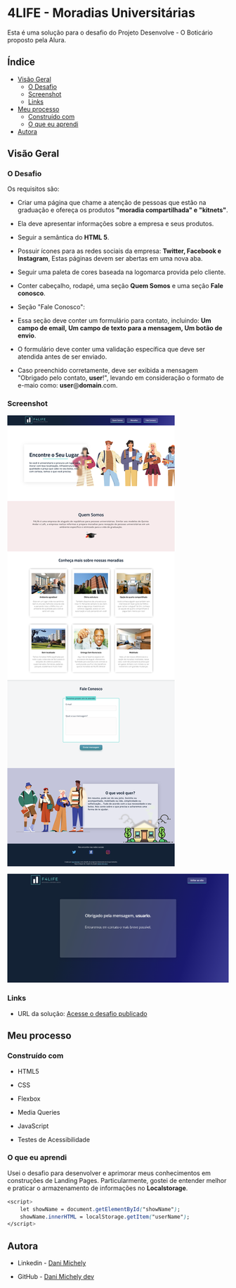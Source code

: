 # 4LIFE - Moradias Universitárias

Esta é uma solução para o desafio do Projeto Desenvolve - O Boticário proposto pela Alura.

## Índice

- [Visão Geral](#overview)
  - [O Desafio](#the-challenge)
  - [Screenshot](#screenshot)
  - [Links](#links)
- [Meu processo](#my-process)
  - [Construído com](#built-with)
  - [O que eu aprendi](#what-i-learned)
- [Autora](#author)





## Visão Geral

### O Desafio

Os requisitos são:

- Criar uma página que chame a atenção de pessoas que estão na graduação e ofereça os produtos <b>"moradia compartilhada" e "kitnets"</b>.

- Ela deve apresentar informações sobre a empresa e seus produtos.

- Seguir a semântica do <b>HTML 5</b>.

- Possuir ícones para as redes sociais da empresa: <b>Twitter, Facebook e Instagram</b>, Estas páginas devem ser abertas em uma nova aba.

- Seguir uma paleta de cores baseada na logomarca provida pelo cliente.

- Conter cabeçalho, rodapé, uma seção <b>Quem Somos</b> e uma seção <b>Fale conosco</b>.

- Seção "Fale Conosco": 

-  Essa seção deve conter um formulário para contato, incluindo: <b>Um campo de email, Um campo de texto para a mensagem, Um botão de envio</b>.

- O formulário deve conter uma validação específica que deve ser atendida antes de ser enviado.

- Caso preenchido corretamente, deve ser exibida a mensagem "Obrigado pelo contato, <b>user</b>!", levando em consideração o formato de e-maio como: <b>user</b>@<b>domain</b>.com.

  

### Screenshot

![](./screencapture-1.png)



![](./screencapture-2.png)



### Links

- URL da solução: [Acesse o desafio publicado](https://desafio-desenvolve.netlify.app/)




## Meu processo

### Construído com

- HTML5

- CSS

- Flexbox

- Media Queries

- JavaScript

- Testes de Acessibilidade

  

### O que eu aprendi

Usei o desafio para desenvolver e aprimorar meus conhecimentos em construções de Landing Pages. Particularmente, gostei de entender melhor e praticar o armazenamento de informações no <b>Localstorage</b>.

```css
<script>
    let showName = document.getElementById("showName");
    showName.innerHTML = localStorage.getItem("userName");
</script>
```





## Autora 

- Linkedin - [Dani Michely](https://www.linkedin.com/in/dani-michely/)

- GitHub - [Dani Michely dev](https://github.com/danimichelydev)


  

